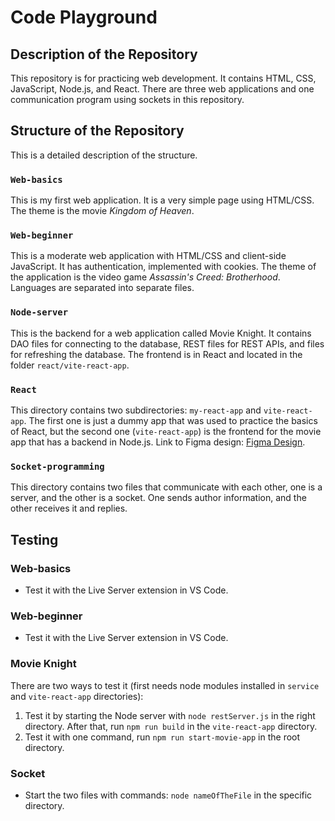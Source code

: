 # Code Playground

## Description of the Repository
This repository is for practicing web development. It contains HTML, CSS, JavaScript, Node.js, and React. There are three web applications and one communication program using sockets in this repository.

## Structure of the Repository
This is a detailed description of the structure.

### `Web-basics`
This is my first web application. It is a very simple page using HTML/CSS. The theme is the movie *Kingdom of Heaven*.

### `Web-beginner`
This is a moderate web application with HTML/CSS and client-side JavaScript. It has authentication, implemented with cookies. The theme of the application is the video game *Assassin's Creed: Brotherhood*. Languages are separated into separate files.

### `Node-server`
This is the backend for a web application called Movie Knight. It contains DAO files for connecting to the database, REST files for REST APIs, and files for refreshing the database. The frontend is in React and located in the folder `react/vite-react-app`.

### `React`
This directory contains two subdirectories: `my-react-app` and `vite-react-app`. The first one is just a dummy app that was used to practice the basics of React, but the second one (`vite-react-app`) is the frontend for the movie app that has a backend in Node.js. Link to Figma design: [Figma Design](https://www.figma.com/design/X8iSB8AqEExBpd1AeYPmAS/Untitled?node-id=0-1&t=ypwIkHY8j9NQTa73-1).

### `Socket-programming`
This directory contains two files that communicate with each other, one is a server, and the other is a socket. One sends author information, and the other receives it and replies.

## Testing

### Web-basics
- Test it with the Live Server extension in VS Code.

### Web-beginner
- Test it with the Live Server extension in VS Code.

### Movie Knight
There are two ways to test it (first needs node modules installed in `service` and `vite-react-app` directories):
1. Test it by starting the Node server with `node restServer.js` in the right directory. After that, run `npm run build` in the `vite-react-app` directory.
2. Test it with one command, run `npm run start-movie-app` in the root directory.

### Socket
- Start the two files with commands: `node nameOfTheFile` in the specific directory.
